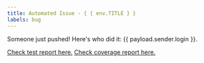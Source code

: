 ```yaml
---
title: Automated Issue - { { env.TITLE } }
labels: bug
---
```


Someone just pushed! Here's who did it: {{ payload.sender.login }}.

[Check test report here.](https://creativehub2000.github.io/Mono1/index.html)
[Check coverage report here.](https://creativehub2000.github.io/Mono1/coverage/lcov-report/index.html)
